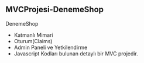 ## MVCProjesi-DenemeShop
DenemeShop
- Katmanlı Mimari
- Oturum(Claims)
- Admin Paneli ve Yetkilendirme
- Javascript Kodları bulunan detaylı bir MVC projedir.
